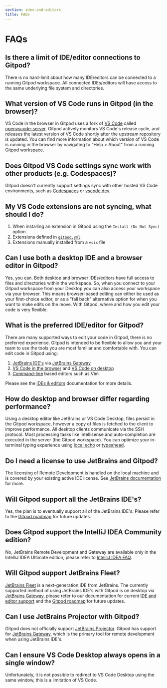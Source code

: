 ```yaml
---
section: ides-and-editors
title: FAQs
---
```


<script context="module">
  export const prerender = true;
</script>

# FAQs

## Is there a limit of IDE/editor connections to Gitpod?

There is no hard-limit about how many IDE/editors can be connected to a running Gitpod workspace. All connected IDEs/editors will have access to the same underlying file system and directories.

## What version of VS Code runs in Gitpod (in the browser)?

VS Code in the browser in Gitpod uses a fork of [VS Code](https://github.com/microsoft/vscode) called [openvscode-server](https://github.com/gitpod-io/openvscode-server). Gitpod actively monitors VS Code's release cycle, and releases the latest version of VS Code shortly after the upstream repository is updated. You can find more information about which version of VS Code is running in the browser by navigating to "Help > About" from a running Gitpod workspace.

## Does Gitpod VS Code settings sync work with other products (e.g. Codespaces)?

Gitpod doesn't currently support settings sync with other hosted VS Code environments, such as [Codespaces](https://github.com/features/codespaces) or [vscode.dev](https://vscode.dev/).

## My VS Code extensions are not syncing, what should I do?

1. When installing an extension in Gitpod using the `Install (Do Not Sync)` option.
2. Extensions defined in [`gitpod.yml`](https://www.gitpod.io/docs/references/gitpod-yml/)
3. Extensions manually installed from a `vsix` file

## Can I use both a desktop IDE and a browser editor in Gitpod?

Yes, you can. Both desktop and browser IDEs/editors have full access to files and directories within the workspace. So, when you connect to your Gitpod workspace from your Desktop you can also access your workspace via your browser. This means browser-based editing can either be used as your first-choice editor, or as a "fall back" alternative option for when you want to make edits on the move. With Gitpod, where and how you edit your code is very flexible.

## What is the preferred IDE/editor for Gitpod?

There are many supported ways to edit your code in Gitpod, there is no preferred experience. Gitpod is intended to be flexible to allow you and your team to use the tools you are most familiar and comfortable with. You can edit code in Gitpod using:

1. [JetBrains IDE's](/docs/references/ides-and-editors) via [JetBrains Gateway](/docs/integrations/jetbrains-gateway)
2. [VS Code in the browser](/docs/references/ides-and-editors/vscode-browser) and [VS Code on desktop](/docs/references/ides-and-editors/vscode)
3. [Command-line](/docs/references/ides-and-editors/command-line) based editors such as Vim

Please see the [IDEs & editors](/docs/references/ides-and-editors) documentation for more details.

## How do desktop and browser differ regarding performance?

Using a desktop editor like JetBrains or VS Code Desktop, files persist in the Gitpod workspace, however a copy of files is fetched to the client to improve performance. All desktop clients communicate via the SSH protocol. Most processing tasks like intellisense and auto-completion are executed in the server (the Gitpod workspace). You can optimize your in-terminal typing experience using [local echo](https://code.visualstudio.com/updates/v1_51#_local-echo) or [typeahead](https://www.jetbrains.com/help/rider/Advanced_settings.html#advanced_terminal).

## Do I need a license to use JetBrains and Gitpod?

The licensing of Remote Development is handled on the local machine and is covered by your existing active IDE license. See [JetBrains documentation](https://www.jetbrains.com/help/idea/remote-development-starting-page.html#licensing) for more.

## Will Gitpod support all the JetBrains IDE's?

Yes, the plan is to eventually support all of the JetBrains IDE's. Please refer to the [Gitpod roadmap](https://www.gitpod.io/roadmap) for future updates.

## Does Gitpod support the IntelliJ IDEA Community edition?

No, JetBrains Remote Development and Gateway are available only in the IntelliJ IDEA Ultimate edition, please refer to [IntelliJ IDEA FAQ](https://www.jetbrains.com/help/idea/faq-about-remote-development.html#community).

## Will Gitpod support JetBrains Fleet?

[JetBrains Fleet](https://www.jetbrains.com/fleet/) is a next-generation IDE from JetBrains. The currently supported method of using JetBrains IDE's with Gitpod is on desktop via [JetBrains Gateway](/docs/integrations/jetbrains-gateway), please refer to our documentation for current [IDE and editor support](/docs/references/ides-and-editors) and the [Gitpod roadmap](https://www.gitpod.io/roadmap) for future updates.

## Can I use JetBrains Projector with Gitpod?

Gitpod does not officially support [JetBrains Projector](https://lp.jetbrains.com/projector/). Gitpod has support for [JetBrains Gateway](/docs/integrations/jetbrains-gateway), which is the primary tool for remote development when using JetBrains IDE's.

## Can I ensure VS Code Desktop always opens in a single window?

Unfortunately, it is not possible to redirect to VS Code Desktop using the same window, this is a limitation of VS Code.
